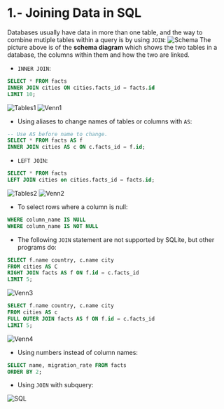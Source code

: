 # 1.- Joining Data in SQL
Databases usually have data in more than one table, and the way to combine mutiple tables within a query is by using `JOIN`:
![Schema](https://s3.amazonaws.com/dq-content/179/schema.svg)
The picture above is of the **schema diagram** which shows the two tables in a database, the columns within them and how the two are linked.
* `INNER JOIN`:
```SQL
SELECT * FROM facts
INNER JOIN cities ON cities.facts_id = facts.id
LIMIT 10;
```
![Tables1](https://s3.amazonaws.com/dq-content/179/inner_join.svg)
![Venn1](https://s3.amazonaws.com/dq-content/179/venn_inner.svg)
* Using aliases to change names of tables or columns with `AS`:
```SQL
-- Use AS before name to change.
SELECT * FROM facts AS f
INNER JOIN cities AS c ON c.facts_id = f.id;
```
* `LEFT JOIN`:
```SQL
SELECT * FROM facts
LEFT JOIN cities on cities.facts_id = facts.id;
```
![Tables2](https://s3.amazonaws.com/dq-content/179/left_join.svg)
![Venn2](https://s3.amazonaws.com/dq-content/179/venn_left.svg)
* To select rows where a column is null:
``` SQL
WHERE column_name IS NULL
WHERE column_name IS NOT NULL
```
* The following `JOIN` statement are not supported by SQLite, but other programs do:

```SQL
SELECT f.name country, c.name city
FROM cities AS C
RIGHT JOIN facts AS f ON f.id = c.facts_id
LIMIT 5;
```
![Venn3](https://s3.amazonaws.com/dq-content/179/venn_right.svg)

```SQL
SELECT f.name country, c.name city
FROM cities AS c
FULL OUTER JOIN facts AS f ON f.id = c.facts_id
LIMIT 5;
```
![Venn4](https://s3.amazonaws.com/dq-content/179/join_venn_diagram.svg)
* Using numbers instead of column names:

```SQL
SELECT name, migration_rate FROM facts
ORDER BY 2;
```

* Using `JOIN` with subquery:

![SQL](https://s3.amazonaws.com/dq-content/179/explain_subquery.svg)
